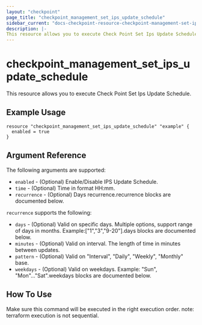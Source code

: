 ```yaml
---
layout: "checkpoint"
page_title: "checkpoint_management_set_ips_update_schedule"
sidebar_current: "docs-checkpoint-resource-checkpoint-management-set-ips-update-schedule"
description: |-
This resource allows you to execute Check Point Set Ips Update Schedule.
---
```


# checkpoint_management_set_ips_update_schedule

This resource allows you to execute Check Point Set Ips Update Schedule.

## Example Usage


```hcl
resource "checkpoint_management_set_ips_update_schedule" "example" {
  enabled = true
}
```

## Argument Reference

The following arguments are supported:

* `enabled` - (Optional) Enable/Disable IPS Update Schedule. 
* `time` - (Optional) Time in format HH:mm. 
* `recurrence` - (Optional) Days recurrence.recurrence blocks are documented below.


`recurrence` supports the following:

* `days` - (Optional) Valid on specific days. Multiple options, support range of days in months. Example:["1","3","9-20"].days blocks are documented below.
* `minutes` - (Optional) Valid on interval. The length of time in minutes between updates. 
* `pattern` - (Optional) Valid on "Interval", "Daily", "Weekly", "Monthly" base. 
* `weekdays` - (Optional) Valid on weekdays. Example: "Sun", "Mon"..."Sat".weekdays blocks are documented below.


## How To Use
Make sure this command will be executed in the right execution order. 
note: terraform execution is not sequential.  

